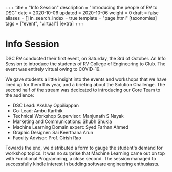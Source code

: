 +++
title = "Info Session"
description = "Introducing the people of RV to DSC"
date = 2020-10-06
updated = 2020-10-06
weight = 0
draft = false
aliases = []
in_search_index = true
template = "page.html"
[taxonomies]
tags = ["event", "virtual"]
[extra]
+++

# Info Session

DSC RV conducted their first event, on Saturday, the 3rd of
October. An Info Session to introduce the students of RV
College of Engineering to Club. The event was entirely
virtual owing to COVID-19.

We gave students a little insight into the events and
workshops that we have lined up for them this year, and a
briefing about the Solution Challenge. The second half of
the stream was dedicated to introducing our Core Team to the
audience:

 - DSC Lead: Akshay Oppiliappan
 - Co-Lead: Ambu Karthik
 - Technical Workshop Supervisor: Manjunath S Nayak
 - Marketing and Communications: Shubh Shukla
 - Machine Learning Domain expert: Syed Farhan Ahmed
 - Graphic Designer: Sai Keerthana Arun
 - Faculty Advisor: Prof. Girish Rao

Towards the end, we distributed a form to gauge the
student's demand for workshop topics. It was no surprise
that Machine Learning came out on top with Functional
Programming, a close second. The session managed to
successfully kindle interest in budding software engineering
enthusiasts.
